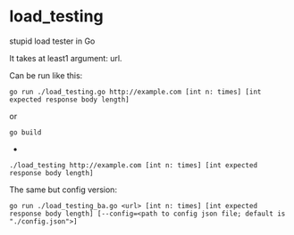 # load_testing
stupid load tester in Go

It takes at least1 argument: url.

Can be run like this:

`go run ./load_testing.go http://example.com [int n: times] [int expected response body length]`

or

`go build`

+

`./load_testing http://example.com [int n: times] [int expected response body length]`


The same but config version:

`go run ./load_testing_ba.go <url> [int n: times] [int expected response body length] [--config=<path to config json file; default is "./config.json">]`
